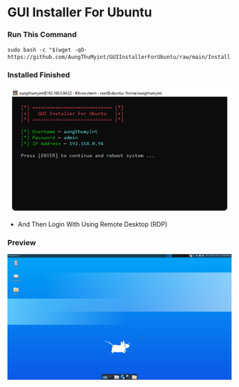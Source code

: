 # GUI Installer For Ubuntu

### Run This Command
```shell
sudo bash -c "$(wget -qO- https://github.com/AungThuMyint/GUIInstallerForUbuntu/raw/main/Install.sh)"
```

### Installed Finished
<img src=https://raw.githubusercontent.com/AungThuMyint/GUIInstallerForUbuntu/main/Finish.png>

* And Then Login With Using Remote Desktop (RDP)

### Preview
<img src=https://raw.githubusercontent.com/AungThuMyint/GUIInstallerForUbuntu/main/Output.png>
